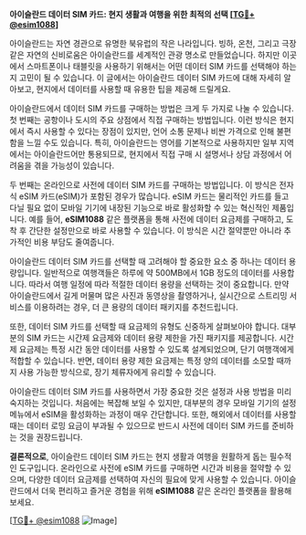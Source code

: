**아이슬란드 데이터 SIM 카드: 현지 생활과 여행을 위한 최적의 선택 [[TG💪+ @esim1088](https://t.me/s/esim1088)]**

아이슬란드는 자연 경관으로 유명한 북유럽의 작은 나라입니다. 빙하, 온천, 그리고 극장 같은 자연의 신비로움은 아이슬란드를 세계적인 관광 명소로 만들었습니다. 하지만 이곳에서 스마트폰이나 태블릿을 사용하기 위해서는 어떤 데이터 SIM 카드를 선택해야 하는지 고민이 될 수 있습니다. 이 글에서는 아이슬란드 데이터 SIM 카드에 대해 자세히 알아보고, 현지에서 데이터를 사용할 때 유용한 팁을 제공해 드릴게요.

아이슬란드에서 데이터 SIM 카드를 구매하는 방법은 크게 두 가지로 나눌 수 있습니다. 첫 번째는 공항이나 도시의 주요 상점에서 직접 구매하는 방법입니다. 이런 방식은 현지에서 즉시 사용할 수 있다는 장점이 있지만, 언어 소통 문제나 비싼 가격으로 인해 불편함을 느낄 수도 있습니다. 특히, 아이슬란드는 영어를 기본적으로 사용하지만 일부 지역에서는 아이슬란드어만 통용되므로, 현지에서 직접 구매 시 설명서나 상담 과정에서 어려움을 겪을 가능성이 있습니다.

두 번째는 온라인으로 사전에 데이터 SIM 카드를 구매하는 방법입니다. 이 방식은 전자식 eSIM 카드(eSIM)가 포함된 경우가 많습니다. eSIM 카드는 물리적인 카드를 들고 다닐 필요 없이 모바일 기기에 내장된 기능으로 바로 활성화할 수 있는 혁신적인 제품입니다. 예를 들어, **eSIM1088** 같은 플랫폼을 통해 사전에 데이터 요금제를 구매하고, 도착 후 간단한 설정만으로 바로 사용할 수 있습니다. 이 방식은 시간 절약뿐만 아니라 추가적인 비용 부담도 줄여줍니다.

아이슬란드 데이터 SIM 카드를 선택할 때 고려해야 할 중요한 요소 중 하나는 데이터 용량입니다. 일반적으로 여행객들은 하루에 약 500MB에서 1GB 정도의 데이터를 사용합니다. 따라서 여행 일정에 따라 적절한 데이터 용량을 선택하는 것이 중요합니다. 만약 아이슬란드에서 길게 머물며 많은 사진과 동영상을 촬영하거나, 실시간으로 스트리밍 서비스를 이용하려는 경우, 더 큰 용량의 데이터 패키지를 추천드립니다.

또한, 데이터 SIM 카드를 선택할 때 요금제의 유형도 신중하게 살펴보아야 합니다. 대부분의 SIM 카드는 시간제 요금제와 데이터 용량 제한을 가진 패키지를 제공합니다. 시간제 요금제는 특정 시간 동안 데이터를 사용할 수 있도록 설계되었으며, 단기 여행객에게 적합할 수 있습니다. 반면, 데이터 용량 제한 요금제는 특정 양의 데이터를 소모할 때까지 사용 가능한 방식으로, 장기 체류자에게 유리할 수 있습니다.

아이슬란드 데이터 SIM 카드를 사용하면서 가장 중요한 것은 설정과 사용 방법을 미리 숙지하는 것입니다. 처음에는 복잡해 보일 수 있지만, 대부분의 경우 모바일 기기의 설정 메뉴에서 eSIM을 활성화하는 과정이 매우 간단합니다. 또한, 해외에서 데이터를 사용할 때는 데이터 로밍 요금이 부과될 수 있으므로 반드시 사전에 데이터 SIM 카드를 준비하는 것을 권장드립니다.

**결론적으로**, 아이슬란드 데이터 SIM 카드는 현지 생활과 여행을 원활하게 돕는 필수적인 도구입니다. 온라인으로 사전에 eSIM 카드를 구매하면 시간과 비용을 절약할 수 있으며, 다양한 데이터 요금제를 선택하여 자신의 필요에 맞게 사용할 수 있습니다. 아이슬란드에서 더욱 편리하고 즐거운 경험을 위해 **eSIM1088** 같은 온라인 플랫폼을 활용해보세요. 

[[TG💪+ @esim1088](https://t.me/s/esim1088) ![Image](https://i.postimg.cc/Y0z9fWf4/image.png)]
